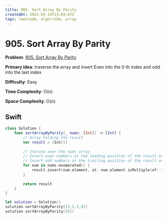 ```yaml
---
title: 905. Sort Array By Parity
createdAt: 2022-03-14T23:03:47Z
tags: leetcode, algorithm, array
---
```


# 905. Sort Array By Parity

**Problem**: [905. Sort Array By Parity](https://leetcode.com/problems/sort-array-by-parity/)

**Primary idea**: traverse the array and insert Even into the 0 th index and odd into the last index

**Difficulty**: Easy

**Time Complexity**: O(n)

**Space Complexity**: O(n)

## Swift

```swift
class Solution {
    func sortArrayByParity(_ nums: [Int]) -> [Int] {
        // Array holding the result
        var result = [Int]()
        
        // Iterate over the nums array
        // Insert even numbers at the leading position of the result array
        // Insert odd numbers at the trailing position of the result array
        for num in nums.enumerated() {
            result.insert(num.element, at: num.element.isMultiple(of: 2) ? 0 : result.count)
        }
        
        return result
    }
}

let solution = Solution()
solution.sortArrayByParity([3,1,2,4])
solution.sortArrayByParity([0])
```
